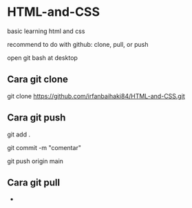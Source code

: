 # HTML-and-CSS

basic learning html and css

recommend to do with github: clone, pull, or push

open git bash at desktop

## Cara git clone

git clone https://github.com/irfanbaihaki84/HTML-and-CSS.git

## Cara git push

git add .

git commit -m "comentar"

git push origin main

## Cara git pull

-
